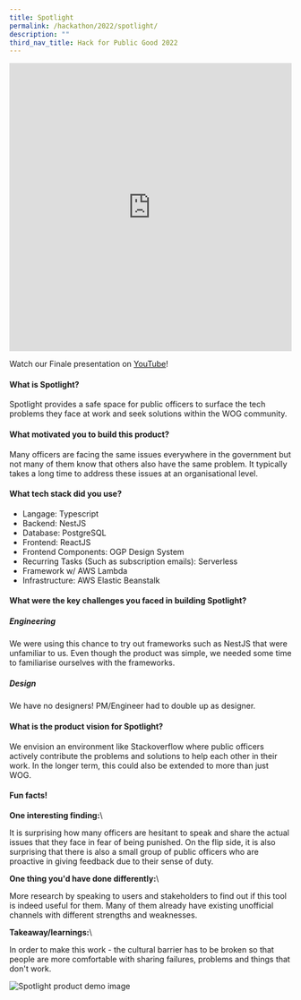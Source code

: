 ```yaml
---
title: Spotlight
permalink: /hackathon/2022/spotlight/
description: ""
third_nav_title: Hack for Public Good 2022
---
```



<iframe allowfullscreen="true" height="515" width="100%" frameborder="0" src="https://docs.google.com/presentation/d/e/2PACX-1vQcBSVkOUOkZY7Wc17sdRiVLgGlmI9aHESzp-u-xc7yRPrxuQH6gk-SJH-Efvlk8Hsa0RM_x8uo8Hic/embed?start=false&loop=false&delayms=3000" ></iframe>

Watch our Finale presentation on [YouTube](https://youtu.be/5WZPF2MKAss)!
#### What is Spotlight?
Spotlight provides a safe space for public officers to surface the tech problems they face at work and seek solutions within the WOG community.

#### What motivated you to build this product?
Many officers are facing the same issues everywhere in the government but not many of them know that others also have the same problem. It typically takes a long time to address these issues at an organisational level.

#### What tech stack did you use?

* Langage: Typescript
* Backend: NestJS
* Database: PostgreSQL
* Frontend: ReactJS 
* Frontend Components: OGP Design System
* Recurring Tasks (Such as subscription emails): Serverless
* Framework w/ AWS Lambda
* Infrastructure: AWS Elastic Beanstalk

#### What were the key challenges you faced in building Spotlight? 

##### Engineering
We were using this chance to try out frameworks such as NestJS that were unfamiliar to us. Even though the product was simple, we needed some time to familiarise ourselves with the frameworks.

##### Design
We have no designers! PM/Engineer had to double up as designer.

#### What is the product vision for Spotlight? 
We envision an environment like Stackoverflow where public officers actively contribute the problems and solutions to help each other in their work. In the longer term, this could also be extended to more than just WOG.

#### Fun facts!
**One interesting finding:**\\

It is surprising how many officers are hesitant to speak and share the actual issues that they face in fear of being punished. On the flip side, it is also surprising that there is also a small group of public officers who are proactive in giving feedback due to their sense of duty.

**One thing you'd have done differently:**\\

More research by speaking to users and stakeholders to find out if this tool is indeed useful for them. Many of them already have existing unofficial channels with different strengths and weaknesses.

**Takeaway/learnings:**\\

In order to make this work - the cultural barrier has to be broken so that people are more comfortable with sharing failures, problems and things that don't work.

![Spotlight product demo image](/images/spotlight-snapshot.jpeg)